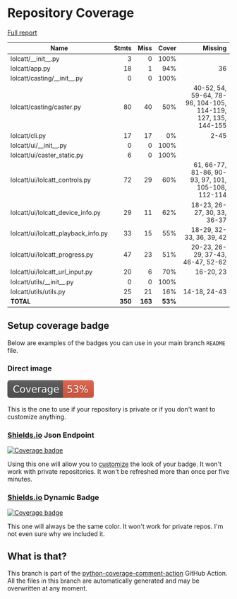 # Repository Coverage

[Full report](https://htmlpreview.github.io/?https://github.com/LokiLuciferase/lolcatt/blob/python-coverage-comment-action-data/htmlcov/index.html)

| Name                                  |    Stmts |     Miss |   Cover |   Missing |
|-------------------------------------- | -------: | -------: | ------: | --------: |
| lolcatt/\_\_init\_\_.py               |        3 |        0 |    100% |           |
| lolcatt/app.py                        |       18 |        1 |     94% |        36 |
| lolcatt/casting/\_\_init\_\_.py       |        0 |        0 |    100% |           |
| lolcatt/casting/caster.py             |       80 |       40 |     50% |40-52, 54, 59-64, 78-96, 104-105, 114-119, 127, 135, 144-155 |
| lolcatt/cli.py                        |       17 |       17 |      0% |      2-45 |
| lolcatt/ui/\_\_init\_\_.py            |        0 |        0 |    100% |           |
| lolcatt/ui/caster\_static.py          |        6 |        0 |    100% |           |
| lolcatt/ui/lolcatt\_controls.py       |       72 |       29 |     60% |61, 66-77, 81-86, 90-93, 97, 101, 105-108, 112-114 |
| lolcatt/ui/lolcatt\_device\_info.py   |       29 |       11 |     62% |18-23, 26-27, 30, 33, 36-37 |
| lolcatt/ui/lolcatt\_playback\_info.py |       33 |       15 |     55% |18-29, 32-33, 36, 39, 42 |
| lolcatt/ui/lolcatt\_progress.py       |       47 |       23 |     51% |20-23, 26-29, 37-43, 46-47, 52-62 |
| lolcatt/ui/lolcatt\_url\_input.py     |       20 |        6 |     70% | 16-20, 23 |
| lolcatt/utils/\_\_init\_\_.py         |        0 |        0 |    100% |           |
| lolcatt/utils/utils.py                |       25 |       21 |     16% |14-18, 24-43 |
|                             **TOTAL** |  **350** |  **163** | **53%** |           |


## Setup coverage badge

Below are examples of the badges you can use in your main branch `README` file.

### Direct image

[![Coverage badge](https://raw.githubusercontent.com/LokiLuciferase/lolcatt/python-coverage-comment-action-data/badge.svg)](https://htmlpreview.github.io/?https://github.com/LokiLuciferase/lolcatt/blob/python-coverage-comment-action-data/htmlcov/index.html)

This is the one to use if your repository is private or if you don't want to customize anything.

### [Shields.io](https://shields.io) Json Endpoint

[![Coverage badge](https://img.shields.io/endpoint?url=https://raw.githubusercontent.com/LokiLuciferase/lolcatt/python-coverage-comment-action-data/endpoint.json)](https://htmlpreview.github.io/?https://github.com/LokiLuciferase/lolcatt/blob/python-coverage-comment-action-data/htmlcov/index.html)

Using this one will allow you to [customize](https://shields.io/endpoint) the look of your badge.
It won't work with private repositories. It won't be refreshed more than once per five minutes.

### [Shields.io](https://shields.io) Dynamic Badge

[![Coverage badge](https://img.shields.io/badge/dynamic/json?color=brightgreen&label=coverage&query=%24.message&url=https%3A%2F%2Fraw.githubusercontent.com%2FLokiLuciferase%2Flolcatt%2Fpython-coverage-comment-action-data%2Fendpoint.json)](https://htmlpreview.github.io/?https://github.com/LokiLuciferase/lolcatt/blob/python-coverage-comment-action-data/htmlcov/index.html)

This one will always be the same color. It won't work for private repos. I'm not even sure why we included it.

## What is that?

This branch is part of the
[python-coverage-comment-action](https://github.com/marketplace/actions/python-coverage-comment)
GitHub Action. All the files in this branch are automatically generated and may be
overwritten at any moment.